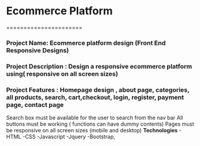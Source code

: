 # Ecommerce Platform
======================
### Project Name: Ecommerce platform design (Front End Responsive Designs)
### Project Description : Design a responsive ecommerce platform using( responsive on all screen sizes)
### Project Features : Homepage design , about page, categories, all products, search, cart,checkout, login, register, payment page, contact page
Search box must be available for the user to search from the nav bar
All buttons must be working ( functions can have dummy contents)
Pages must be responsive on all screen sizes (mobile and desktop)
**Technologies**
-HTML
-CSS
-Javascript
-Jquery
-Bootstrap, 
